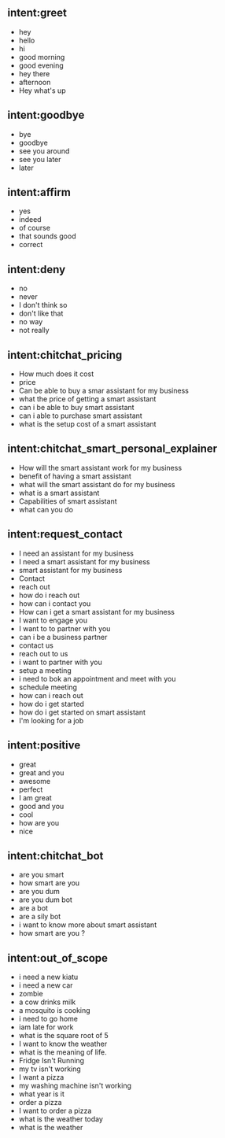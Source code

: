 ## intent:greet
- hey
- hello
- hi
- good morning
- good evening
- hey there
- afternoon
- Hey what's up

## intent:goodbye
- bye
- goodbye
- see you around
- see you later
- later

## intent:affirm
- yes
- indeed
- of course
- that sounds good
- correct

## intent:deny
- no
- never
- I don't think so
- don't like that
- no way
- not really

## intent:chitchat_pricing
- How much does it cost
- price
- Can be able to buy a smar assistant for my business
- what the price of getting a smart assistant
- can i be able to buy smart assistant
- can i able to purchase smart assistant
- what is the setup cost of a smart assistant

## intent:chitchat_smart_personal_explainer
- How will the smart assistant work for my business
- benefit of having a smart assistant
- what will the smart assistant do for my business
- what is a smart assistant
- Capabilities of smart assistant
- what can you do

## intent:request_contact
- I need an assistant for my business
- I need a smart assistant for my business
- smart assistant for my business
- Contact
- reach out
- how do i reach out
- how can i contact you
- How can i get a smart assistant for my business
- I want to engage you
- I want to to partner with you
- can i be a business partner
- contact us
- reach out to us
- i want to partner with you
- setup a meeting
- i need to bok an appointment and meet with you
- schedule meeting
- how can i reach out
- how do i get started
- how do i get started on smart assistant
- I'm looking for a job

## intent:positive
- great
- great and you
- awesome
- perfect
- I am great
- good and you
- cool
- how are you
- nice

## intent:chitchat_bot
- are you smart
- how smart are you
- are you dum
- are you dum bot
- are a bot
- are a sily bot
- i want to know more about smart assistant
- how smart are you ?

## intent:out_of_scope
- i need a new kiatu
- i need a new car
- zombie
- a cow drinks milk
- a mosquito is cooking
- i need to go home
- iam  late for work
- what is the square root of 5
- I want to know the weather
- what is the meaning of life.
- Fridge Isn't Running
- my tv isn't working
- I want a pizza
- my washing machine isn't working
- what year is it
- order a pizza
- I want to order a pizza
- what is the weather today
- what is the weather
